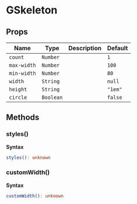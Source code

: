 # GSkeleton

## Props

| Name        | Type      | Description | Default |
| ----------- | --------- | ----------- | ------- |
| `count`     | `Number`  |             | `1`     |
| `max-width` | `Number`  |             | `100`   |
| `min-width` | `Number`  |             | `80`    |
| `width`     | `String`  |             | `null`  |
| `height`    | `String`  |             | `"1em"` |
| `circle`    | `Boolean` |             | `false` |

## Methods

### styles()

**Syntax**

```typescript
styles(): unknown
```

### customWidth()

**Syntax**

```typescript
customWidth(): unknown
```

